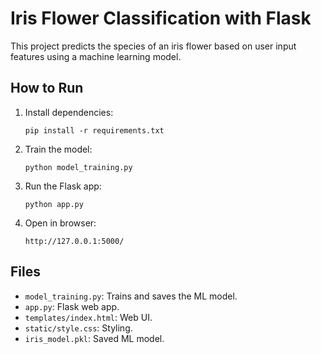 
# Iris Flower Classification with Flask

This project predicts the species of an iris flower based on user input features using a machine learning model.

## How to Run

1. Install dependencies:
   ```
   pip install -r requirements.txt
   ```

2. Train the model:
   ```
   python model_training.py
   ```

3. Run the Flask app:
   ```
   python app.py
   ```

4. Open in browser:
   ```
   http://127.0.0.1:5000/
   ```

## Files
- `model_training.py`: Trains and saves the ML model.
- `app.py`: Flask web app.
- `templates/index.html`: Web UI.
- `static/style.css`: Styling.
- `iris_model.pkl`: Saved ML model.
